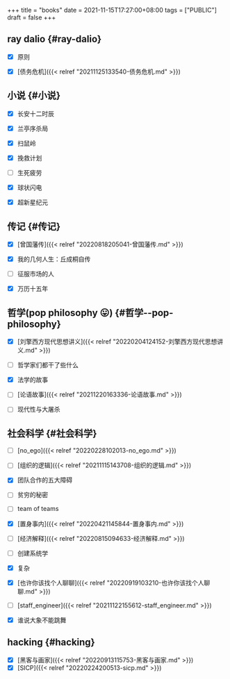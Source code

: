 +++
title = "books"
date = 2021-11-15T17:27:00+08:00
tags = ["PUBLIC"]
draft = false
+++

## ray dalio {#ray-dalio}

-   [X] 原则
-   [X] [债务危机]({{< relref "20211125133540-债务危机.md" >}})


## 小说 {#小说}

-   [X] 长安十二时辰
-   [X] 兰亭序杀局
-   [X] 扫鼠岭
-   [X] 挽救计划
-   [ ] 生死疲劳
-   [X] 球状闪电
-   [X] 超新星纪元


## 传记 {#传记}

-   [X] [曾国藩传]({{< relref "20220818205041-曾国藩传.md" >}})
-   [X] 我的几何人生：丘成桐自传
-   [ ] 征服市场的人
-   [X] 万历十五年


## 哲学(pop philosophy 😛) {#哲学--pop-philosophy}

-   [X] [刘擎西方现代思想讲义]({{< relref "20220204124152-刘擎西方现代思想讲义.md" >}})
-   [ ] 哲学家们都干了些什么
-   [X] 法学的故事
-   [ ] [论语故事]({{< relref "20211220163336-论语故事.md" >}})
-   [ ] 现代性与大屠杀


## 社会科学 {#社会科学}

-   [ ] [no_ego]({{< relref "20220228102013-no_ego.md" >}})
-   [ ] [组织的逻辑]({{< relref "20211115143708-组织的逻辑.md" >}})
-   [X] 团队合作的五大障碍
-   [ ] 贫穷的秘密
-   [ ] team of teams
-   [X] [置身事内]({{< relref "20220421145844-置身事内.md" >}})
-   [ ] [经济解释]({{< relref "20220815094633-经济解释.md" >}})
-   [ ] 创建系统学
-   [X] 复杂
-   [X] [也许你该找个人聊聊]({{< relref "20220919103210-也许你该找个人聊聊.md" >}})
-   [ ] [staff_engineer]({{< relref "20211122155612-staff_engineer.md" >}})
-   [X] 谁说大象不能跳舞


## hacking {#hacking}

-   [X] [黑客与画家]({{< relref "20220913115753-黑客与画家.md" >}})
-   [X] [SICP]({{< relref "20220224200513-sicp.md" >}})
